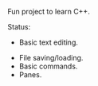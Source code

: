 Fun project to learn C++.

Status:

+ Basic text editing.
- File saving/loading.
- Basic commands.
- Panes.

